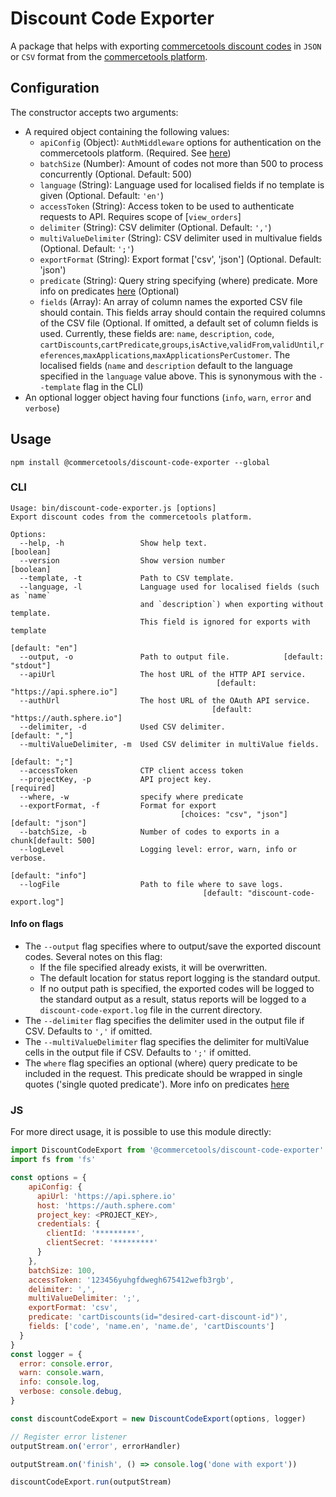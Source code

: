 # Discount Code Exporter

A package that helps with exporting [commercetools discount codes](https://docs.commercetools.com/http-api-projects-discountCodes.html) in `JSON` or `CSV` format from the [commercetools platform](https://docs.commercetools.com/).

## Configuration

The constructor accepts two arguments:

- A required object containing the following values:
  - `apiConfig` (Object): `AuthMiddleware` options for authentication on the commercetools platform. (Required. See [here](https://commercetools.github.io/nodejs/sdk/api/sdkMiddlewareAuth.html#named-arguments-options))
  - `batchSize` (Number): Amount of codes not more than 500 to process concurrently (Optional. Default: 500)
  - `language` (String): Language used for localised fields if no template is given (Optional. Default: `'en'`)
  - `accessToken` (String): Access token to be used to authenticate requests to API. Requires scope of [`view_orders`]
  - `delimiter` (String): CSV delimiter (Optional. Default: `','`)
  - `multiValueDelimiter` (String): CSV delimiter used in multivalue fields (Optional. Default: `';'`)
  - `exportFormat` (String): Export format ['csv', 'json'] (Optional. Default: 'json')
  - `predicate` (String): Query string specifying (where) predicate. More info on predicates [here](https://docs.commercetools.com/http-api-query-predicates) (Optional)
  - `fields` (Array<String>): An array of column names the exported CSV file should contain. This fields array should contain the required columns of the CSV file (Optional. If omitted, a default set of column fields is used. Currently, these fields are: `name`, `description`, `code`, `cartDiscounts`,`cartPredicate`,`groups`,`isActive`,`validFrom`,`validUntil`,`references`,`maxApplications`,`maxApplicationsPerCustomer`.
    The localised fields (`name` and `description` default to the language specified in the `language` value above.
    This is synonymous with the `--template` flag in the CLI)
- An optional logger object having four functions (`info`, `warn`, `error` and `verbose`)

## Usage

`npm install @commercetools/discount-code-exporter --global`

### CLI

```
Usage: bin/discount-code-exporter.js [options]
Export discount codes from the commercetools platform.

Options:
  --help, -h                 Show help text.                           [boolean]
  --version                  Show version number                       [boolean]
  --template, -t             Path to CSV template.
  --language, -l             Language used for localised fields (such as `name`
                             and `description`) when exporting without template.
                             This field is ignored for exports with template
                                                                 [default: "en"]
  --output, -o               Path to output file.            [default: "stdout"]
  --apiUrl                   The host URL of the HTTP API service.
                                              [default: "https://api.sphere.io"]
  --authUrl                  The host URL of the OAuth API service.
                                             [default: "https://auth.sphere.io"]
  --delimiter, -d            Used CSV delimiter.                  [default: ","]
  --multiValueDelimiter, -m  Used CSV delimiter in multiValue fields.
                                                                  [default: ";"]
  --accessToken              CTP client access token
  --projectKey, -p           API project key.                         [required]
  --where, -w                specify where predicate
  --exportFormat, -f         Format for export
                                      [choices: "csv", "json"] [default: "json"]
  --batchSize, -b            Number of codes to exports in a chunk[default: 500]
  --logLevel                 Logging level: error, warn, info or verbose.
                                                               [default: "info"]
  --logFile                  Path to file where to save logs.
                                           [default: "discount-code-export.log"]
```

#### Info on flags

- The `--output` flag specifies where to output/save the exported discount codes. Several notes on this flag:
  - If the file specified already exists, it will be overwritten.
  - The default location for status report logging is the standard output.
  - If no output path is specified, the exported codes will be logged to the standard output as a result, status reports will be logged to a `discount-code-export.log` file in the current directory.
- The `--delimiter` flag specifies the delimiter used in the output file if CSV. Defaults to `','` if omitted.
- The `--multiValueDelimiter` flag specifies the delimiter for multiValue cells in the output file if CSV. Defaults to `';'` if omitted.
- The `where` flag specifies an optional (where) query predicate to be included in the request. This predicate should be wrapped in single quotes ('single quoted predicate'). More info on predicates [here](https://docs.commercetools.com/http-api-query-predicates)

### JS

For more direct usage, it is possible to use this module directly:

```js
import DiscountCodeExport from '@commercetools/discount-code-exporter'
import fs from 'fs'

const options = {
    apiConfig: {
      apiUrl: 'https://api.sphere.io'
      host: 'https://auth.sphere.com'
      project_key: <PROJECT_KEY>,
      credentials: {
        clientId: '*********',
        clientSecret: '*********'
      }
    },
    batchSize: 100,
    accessToken: '123456yuhgfdwegh675412wefb3rgb',
    delimiter: ',',
    multiValueDelimiter: ';',
    exportFormat: 'csv',
    predicate: 'cartDiscounts(id="desired-cart-discount-id")',
    fields: ['code', 'name.en', 'name.de', 'cartDiscounts']
  }
}
const logger = {
  error: console.error,
  warn: console.warn,
  info: console.log,
  verbose: console.debug,
}

const discountCodeExport = new DiscountCodeExport(options, logger)

// Register error listener
outputStream.on('error', errorHandler)

outputStream.on('finish', () => console.log('done with export'))

discountCodeExport.run(outputStream)
```
